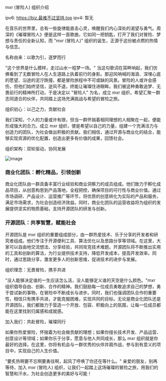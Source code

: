 mxr (冒险人) 组织介绍

ipv6: https://biz.最难不过坚持.top
ipv4: 暂无

在音乐的世界里，总有一些旋律能直击心灵，唤醒我们内心深处的渴望与勇气。周深的《璀璨冒险人》便是这样一首歌曲，它如同一把钥匙，打开了我们对冒险、梦想与责任的全新认知，而 "mxr (冒险人)" 组织的诞生，正源于这份被点燃的热情与信念。


名称由来：以歌为引，逐梦而行



"这个世界是什么模样，走过山水一程梦一场。" 当这句歌词在耳畔响起，我们仿佛看到了无数冒险人在人生道路上执着前行的身影。那迎风呐喊的海浪、深埋心底的愿望、沿途的泥泞跌撞，都是冒险旅程中不可或缺的风景。冒险的人或许会感伤，但他们始终坚信，逆风不退，终能让璀璨住进眼眸。我们被这种勇敢追梦、无畏前行的精神所打动，于是决定以 "冒险人" 为名，成立 mxr 组织，希望汇聚一群志同道合的伙伴，共同踏上这场充满挑战与希望的冒险之旅。


组织初心：以己之力，贡献社会



我们深知，个人的力量或许有限，但当一群怀揣着相同理想的人相聚在一起，便能形成强大的合力。成立 mxr 组织，便是希望以自己的力量，组建一个充满活力与创造力的团队，为社会做出积极的贡献。我们相信，通过开源与商业化的结合，能够实现资源的优化配置，创造出更多有价值的成果，回馈社会。


组织架构：双轮驱动，协同发展

![image](https://github.com/user-attachments/assets/119f1520-59d1-4f5b-8058-18efdaefd93a)


### 商业化团队：孵化精品，引领创新&#xA;

商业化团队由一群具备丰富行业经验和商业洞察力的成员组成。他们致力于孵化成品项目，从创意构思到产品落地，全程把控，确保项目的可行性与商业价值。通过市场调研、产品设计、运营推广等环节，将优质的创意转化为实际的产品和服务，满足市场需求，为社会创造经济效益。同时，商业化团队的运营收益将为组织的发展提供坚实的物质基础，支持开源团队的研发与创新。


### 开源团队：共享智慧，赋能社会&#xA;

开源团队是 mxr 组织的重要组成部分，由一群热爱技术、乐于分享的开发者和研究者组成。他们专注于开源便利工具、算法优化以及思路分享等领域。在这里，大家可以自由地交流想法、分享经验，共同攻克技术难题。开源团队将不断推出实用的工具和创新的算法，为行业提供技术支持，降低开发成本，提高开发效率。同时，通过思路分享，激发更多人的创新思维，促进技术的进步与发展。


组织理念：无畏冒险，携手共进



"没人能够决定谁的一生应该怎么活，没人能够定义谁的天空是什么颜色。"mxr 组织倡导自由、创新、合作的精神。我们鼓励每一位成员勇敢追求自己的梦想，勇于尝试新的事物，在冒险中不断成长与进步。同时，我们也强调团队合作的重要性，相信只有携手共进，才能克服困难，实现共同的目标。无论是商业化团队还是开源团队，我们都致力于营造一个开放、包容、积极向上的氛围，让每一位成员都能在这里找到归属感和成就感。


加入我们：共赴冒险，璀璨同行



如果你热爱冒险，怀揣着为社会做贡献的理想；如果你擅长技术开发、产品运营、创意设计等领域；如果你乐于分享，愿意与他人共同成长，那么 mxr 组织就是你最好的选择。在这里，你将有机会与一群优秀的伙伴并肩作战，参与到有意义的项目中，实现自己的人生价值。


"要炙热啊要不忘啊要勇往啊，起风了呼唤了你还在等什么。" 亲爱的朋友，别再等待，加入 mxr (冒险人) 组织，让我们一起踏上这场璀璨的冒险之旅，用我们的智慧和汗水，为社会创造更多的美好与可能！

